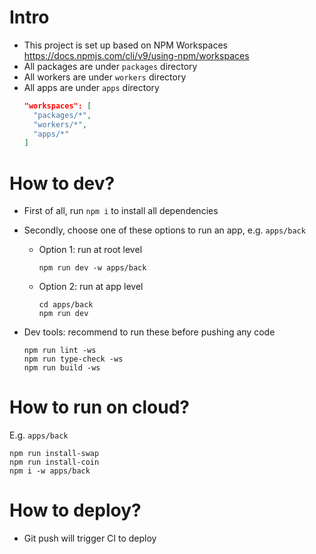 # Intro
- This project is set up based on NPM Workspaces https://docs.npmjs.com/cli/v9/using-npm/workspaces
- All packages are under `packages` directory
- All workers are under `workers` directory
- All apps are under `apps` directory
  ```json
  "workspaces": [
    "packages/*",
    "workers/*",
    "apps/*"
  ]
  ```

# How to dev?
- First of all, run `npm i` to install all dependencies

- Secondly, choose one of these options to run an app, e.g. `apps/back`

  - Option 1: run at root level
    ```shell
    npm run dev -w apps/back
    ```

  - Option 2: run at app level
    ```shell
    cd apps/back
    npm run dev
    ```

- Dev tools: recommend to run these before pushing any code
  ```shell
  npm run lint -ws
  npm run type-check -ws
  npm run build -ws
  ```

# How to run on cloud?
E.g. `apps/back`
```shell
npm run install-swap
npm run install-coin
npm i -w apps/back
```

# How to deploy?
- Git push will trigger CI to deploy
